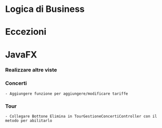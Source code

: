 # Logica di Business
	
# Eccezioni
		
# JavaFX
### Realizzare altre viste
			
### Concerti	
	- Aggiungere funzione per aggiungere/modificare tariffe
	
### Tour
	- Collegare Bottone Elimina in TourGestioneConcertiController con il metodo per abilitarlo